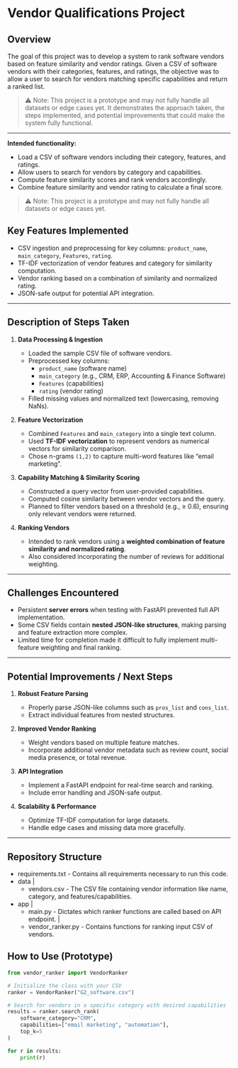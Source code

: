 # Vendor Qualifications Project

## Overview

The goal of this project was to develop a system to rank software vendors based on feature similarity and vendor ratings. Given a CSV of software vendors with their categories, features, and ratings, the objective was to allow a user to search for vendors matching specific capabilities and return a ranked list.

> ⚠️ Note: This project is a prototype and may not fully handle all datasets or edge cases yet. It demonstrates the approach taken, the steps implemented, and potential improvements that could make the system fully functional.

---
**Intended functionality:**

- Load a CSV of software vendors including their category, features, and ratings.
- Allow users to search for vendors by category and capabilities.
- Compute feature similarity scores and rank vendors accordingly.
- Combine feature similarity and vendor rating to calculate a final score.

> ⚠️ Note: This project is a prototype and may not fully handle all datasets or edge cases yet.

## Key Features Implemented

- CSV ingestion and preprocessing for key columns: `product_name`, `main_category`, `Features`, `rating`.
- TF-IDF vectorization of vendor features and category for similarity computation.
- Vendor ranking based on a combination of similarity and normalized rating.
- JSON-safe output for potential API integration.

---

## Description of Steps Taken

1. **Data Processing & Ingestion**
   - Loaded the sample CSV file of software vendors.
   - Preprocessed key columns: 
     - `product_name` (software name)
     - `main_category` (e.g., CRM, ERP, Accounting & Finance Software)
     - `Features` (capabilities)
     - `rating` (vendor rating)
   - Filled missing values and normalized text (lowercasing, removing NaNs).

2. **Feature Vectorization**
   - Combined `Features` and `main_category` into a single text column.
   - Used **TF-IDF vectorization** to represent vendors as numerical vectors for similarity comparison.
   - Chose n-grams `(1,2)` to capture multi-word features like “email marketing”.

3. **Capability Matching & Similarity Scoring**
   - Constructed a query vector from user-provided capabilities.
   - Computed cosine similarity between vendor vectors and the query.
   - Planned to filter vendors based on a threshold (e.g., ≥ 0.6), ensuring only relevant vendors were returned.

4. **Ranking Vendors**
   - Intended to rank vendors using a **weighted combination of feature similarity and normalized rating**.
   - Also considered incorporating the number of reviews for additional weighting.

---

## Challenges Encountered

- Persistent **server errors** when testing with FastAPI prevented full API implementation.
- Some CSV fields contain **nested JSON-like structures**, making parsing and feature extraction more complex.
- Limited time for completion made it difficult to fully implement multi-feature weighting and final ranking.

---

## Potential Improvements / Next Steps

1. **Robust Feature Parsing**
   - Properly parse JSON-like columns such as `pros_list` and `cons_list`.
   - Extract individual features from nested structures.

2. **Improved Vendor Ranking**
   - Weight vendors based on multiple feature matches.
   - Incorporate additional vendor metadata such as review count, social media presence, or total revenue.

3. **API Integration**
   - Implement a FastAPI endpoint for real-time search and ranking.
   - Include error handling and JSON-safe output.

4. **Scalability & Performance**
   - Optimize TF-IDF computation for large datasets.
   - Handle edge cases and missing data more gracefully.

---
## Repository Structure
- requirements.txt - Contains all requirements necessary to run this code.
- data 
   |
    - vendors.csv - The CSV file containing vendor information like name, category, and features/capabilities.
- app
   |
    - main.py - Dictates which ranker functions are called based on API endpoint.
   |
    - vendor_ranker.py - Contains functions for ranking input CSV of vendors.

## How to Use (Prototype)

```python
from vendor_ranker import VendorRanker

# Initialize the class with your CSV
ranker = VendorRanker("G2_software.csv")

# Search for vendors in a specific category with desired capabilities
results = ranker.search_rank(
    software_category="CRM",
    capabilities=["email marketing", "automation"],
    top_k=5
)

for r in results:
    print(r)
